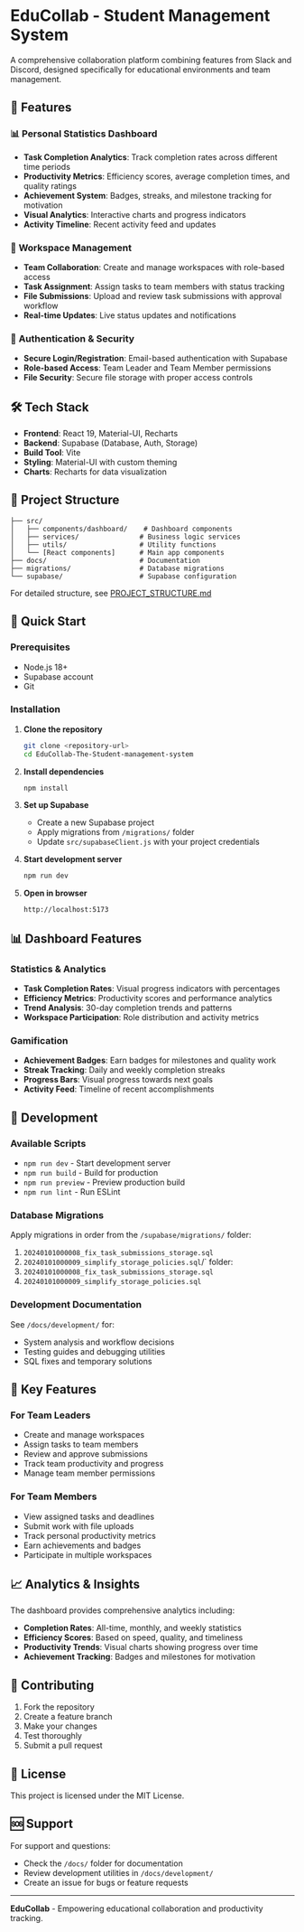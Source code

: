 # EduCollab - Student Management System

A comprehensive collaboration platform combining features from Slack and Discord, designed specifically for educational environments and team management.

## 🚀 Features

### 📊 **Personal Statistics Dashboard**
- **Task Completion Analytics**: Track completion rates across different time periods
- **Productivity Metrics**: Efficiency scores, average completion times, and quality ratings
- **Achievement System**: Badges, streaks, and milestone tracking for motivation
- **Visual Analytics**: Interactive charts and progress indicators
- **Activity Timeline**: Recent activity feed and updates

### 👥 **Workspace Management**
- **Team Collaboration**: Create and manage workspaces with role-based access
- **Task Assignment**: Assign tasks to team members with status tracking
- **File Submissions**: Upload and review task submissions with approval workflow
- **Real-time Updates**: Live status updates and notifications

### 🔐 **Authentication & Security**
- **Secure Login/Registration**: Email-based authentication with Supabase
- **Role-based Access**: Team Leader and Team Member permissions
- **File Security**: Secure file storage with proper access controls

## 🛠️ Tech Stack

- **Frontend**: React 19, Material-UI, Recharts
- **Backend**: Supabase (Database, Auth, Storage)
- **Build Tool**: Vite
- **Styling**: Material-UI with custom theming
- **Charts**: Recharts for data visualization

## 📁 Project Structure

```
├── src/
│   ├── components/dashboard/    # Dashboard components
│   ├── services/               # Business logic services
│   ├── utils/                  # Utility functions
│   └── [React components]      # Main app components
├── docs/                       # Documentation
├── migrations/                 # Database migrations
└── supabase/                   # Supabase configuration
```

For detailed structure, see [PROJECT_STRUCTURE.md](docs/PROJECT_STRUCTURE.md)

## 🚀 Quick Start

### Prerequisites
- Node.js 18+ 
- Supabase account
- Git

### Installation

1. **Clone the repository**
   ```bash
   git clone <repository-url>
   cd EduCollab-The-Student-management-system
   ```

2. **Install dependencies**
   ```bash
   npm install
   ```

3. **Set up Supabase**
   - Create a new Supabase project
   - Apply migrations from `/migrations/` folder
   - Update `src/supabaseClient.js` with your project credentials

4. **Start development server**
   ```bash
   npm run dev
   ```

5. **Open in browser**
   ```
   http://localhost:5173
   ```

## 📊 Dashboard Features

### Statistics & Analytics
- **Task Completion Rates**: Visual progress indicators with percentages
- **Efficiency Metrics**: Productivity scores and performance analytics
- **Trend Analysis**: 30-day completion trends and patterns
- **Workspace Participation**: Role distribution and activity metrics

### Gamification
- **Achievement Badges**: Earn badges for milestones and quality work
- **Streak Tracking**: Daily and weekly completion streaks
- **Progress Bars**: Visual progress towards next goals
- **Activity Feed**: Timeline of recent accomplishments

## 🔧 Development

### Available Scripts
- `npm run dev` - Start development server
- `npm run build` - Build for production
- `npm run preview` - Preview production build
- `npm run lint` - Run ESLint

### Database Migrations
Apply migrations in order from the `/supabase/migrations/` folder:
1. `20240101000008_fix_task_submissions_storage.sql`
2. `20240101000009_simplify_storage_policies.sql`/` folder:
1. `20240101000008_fix_task_submissions_storage.sql`
2. `20240101000009_simplify_storage_policies.sql`

### Development Documentation
See `/docs/development/` for:
- System analysis and workflow decisions
- Testing guides and debugging utilities
- SQL fixes and temporary solutions

## 🎯 Key Features

### For Team Leaders
- Create and manage workspaces
- Assign tasks to team members
- Review and approve submissions
- Track team productivity and progress
- Manage team member permissions

### For Team Members
- View assigned tasks and deadlines
- Submit work with file uploads
- Track personal productivity metrics
- Earn achievements and badges
- Participate in multiple workspaces

## 📈 Analytics & Insights

The dashboard provides comprehensive analytics including:
- **Completion Rates**: All-time, monthly, and weekly statistics
- **Efficiency Scores**: Based on speed, quality, and timeliness
- **Productivity Trends**: Visual charts showing progress over time
- **Achievement Tracking**: Badges and milestones for motivation

## 🤝 Contributing

1. Fork the repository
2. Create a feature branch
3. Make your changes
4. Test thoroughly
5. Submit a pull request

## 📄 License

This project is licensed under the MIT License.

## 🆘 Support

For support and questions:
- Check the `/docs/` folder for documentation
- Review development utilities in `/docs/development/`
- Create an issue for bugs or feature requests

---

**EduCollab** - Empowering educational collaboration and productivity tracking.

